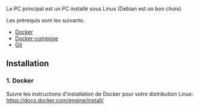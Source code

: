 Le PC principal est un PC installé sous Linux (Debian est un bon choix)

Les prérequis sont les suivants:

- [Docker](https://docs.docker.com/engine/install/)
- [Docker-compose](https://docs.docker.com/compose/install/)
- [Git](https://git-scm.com/book/fr/v2/D%C3%A9marrage-rapide-Installation-de-Git)


## Installation

### 1. Docker

Suivre les instructions d'installation de Docker pour votre distribution Linux: https://docs.docker.com/engine/install/
